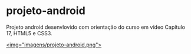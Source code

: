 # projeto-android
Projeto android desenvlovido com orientação do curso em vídeo Capítulo 17, HTML5 e CSS3.

[<img="imagens/projeto-android.png">](https://luizacn.github.io/projeto-android/)

